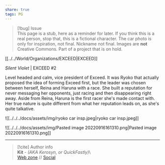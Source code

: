 ```yaml
---  
share: true  
tags: PG  
---  
```

> [!bug] Issue  
> This page is a stub, here as a reminder for later. If you think this is a real person, stop that, this is a fictional character. The car photo is only for inspiration, not final. Nickname not final. Images are **not** Creative Commons. Part of a project that is on hold.  
  
[[../../World/Organizations/EXCEED|EXCEED]]  
  
*Silent Violet* | EXCEED #2  
  
Level headed and calm, vice president of Exceed. It was Ryoko that actually proposed the idea of forming Exceed first, but the leader was chosen between herself, Reina and Haruna with a race. She built a reputation for never messaging her opponents, just racing and then disappearing right away. Aside from Reina, Haruna is the first racer she's made contact with. Her true nature is quite different from what her reputation leads on, as she's quite talkative.  
  
![[../../../docs/assets/img/ryoko car insp.jpeg|ryoko car insp.jpeg]]  
  
![[../../../docs/assets/img/Pasted image 20220916161310.png|Pasted image 20220916161310.png]]  
  
-----  
> [!cite] Author info  
> **Kit** - *(AKA Kerosyn, or QuickFastly)*\  
> [Web zone](https://kerosyn.link) // [Social](https://a.tripulse.link/@kit)